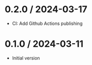 # 0.2.0 / 2024-03-17

  * CI: Add Github Actions publishing

# 0.1.0 / 2024-03-11

  * Initial version
